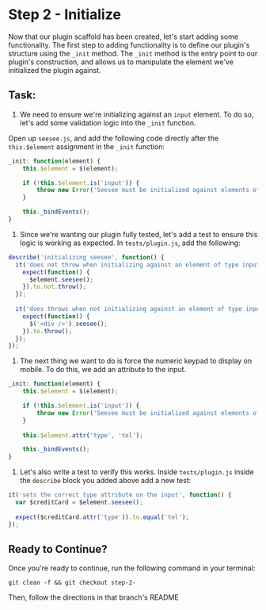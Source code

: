 # Step 2 - Initialize

Now that our plugin scaffold has been created, let's start adding some functionality. The first step to adding functionality is to define our plugin's structure using the `_init` method. The `_init` method is the entry point to our plugin's construction, and allows us to manipulate the element we've initialized the plugin against.

## Task:

1. We need to ensure we're initializing against an `input` element. To do so, let's add some validation logic into the `_init` function.

  Open up `seesee.js`, and add the following code directly after the `this.$element` assignment in the `_init` function:

  ```js
  _init: function(element) {
      this.$element = $(element);

      if (!this.$element.is('input')) {
          throw new Error('Seesee must be initialized against elements of type input');
      }

      this._bindEvents();
  }
  ```
  
1. Since we're wanting our plugin fully tested, let's add a test to ensure this logic is working as expected. In `tests/plugin.js`, add the following:

  ```js
  describe('initializing seesee', function() {
    it('does not throw when initializing against an element of type input', function() {
      expect(function() {
        $element.seesee();
      }).to.not.throw();
    });
    
    it('does throws when not initializing against an element of type input', function() {
      expect(function() {
        $('<div />').seesee();
      }).to.throw();
    });
  });
  ```

1. The next thing we want to do is force the numeric keypad to display on mobile. To do this, we add an attribute to the input.

  ```js
  _init: function(element) {
      this.$element = $(element);

      if (!this.$element.is('input')) {
          throw new Error('Seesee must be initialized against elements of type input');
      }
      
      this.$element.attr('type', 'tel');

      this._bindEvents();
  }  
  ```
  
1. Let's also write a test to verify this works. Inside `tests/plugin.js` inside the `describe` block you added above add a new test:

  ```js
  it('sets the correct type attribute on the input', function() {
    var $creditCard = $element.seesee();
    
    expect($creditCard.attr('type')).to.equal('tel');
  });
  ```

## Ready to Continue?

Once you're ready to continue, run the following command in your terminal:

```cli
git clean -f && git checkout step-2-
```

Then, follow the directions in that branch's README
